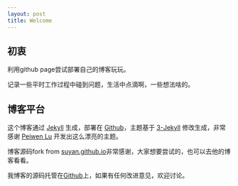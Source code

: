 ```yaml
---
layout: post
title: Welcome
---
```


## 初衷
利用github page尝试部署自己的博客玩玩。

记录一些平时工作过程中碰到问题，生活中点滴啊，一些想法啥的。

## 博客平台

这个博客通过 [Jekyll](http://jekyllrb.com/) 生成，部署在 [Github](https://pages.github.com)，主题基于 [3-Jekyll](https://github.com/P233/3-Jekyll) 修改生成，非常感谢 [Peiwen Lu](https://github.com/P233) 开发出这么漂亮的主题。

博客源码fork from [suyan.github.io](https://github.com/suyan/suyan.github.io)非常感谢，大家想要尝试的，也可以去他的博客看看。

我博客的源码托管在[Github](https://github.com/yangluoGitHub/yangluoGitHub.github.io)上，如果有任何改进意见，欢迎讨论。